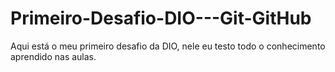 # Primeiro-Desafio-DIO---Git-GitHub
Aqui está o meu primeiro desafio da DIO, nele eu testo todo o conhecimento aprendido nas aulas.
